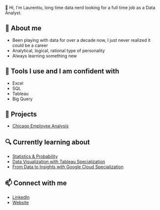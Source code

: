👋 Hi, I'm Laurentiu, long time data nerd looking for a full time job as a Data Analyst.

## :bust_in_silhouette: About me
- Been playing with data for over a decade now, I just never realized it could be a career
- Analytical, logical, rational type of personality
- Always learning something new

## :wrench: Tools I use and I am confident with
- Excel
- SQL
- Tableau
- Big Query

## :ledger: Projects
- [Chicago Employee Analysis](https://github.com/LaurentiuAndrei/Chicago_Employee_Analysis)

## :mag: Currently learning about
- [Statistics & Probability](https://www.khanacademy.org/math/statistics-probability)
- [Data Visualization with Tableau Specialization](https://www.coursera.org/specializations/data-visualization)
- [From Data to Insights with Google Cloud Specialization](https://www.coursera.org/specializations/from-data-to-insights-google-cloud-platform)

## :mailbox: Connect with me
- [LinkedIn](https://linkedin.com/in/laurentiuandrei)
- [Website](https://laurentiuandrei.com)
